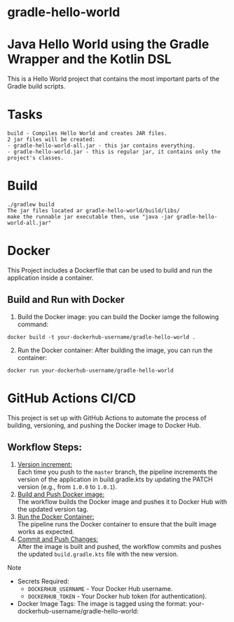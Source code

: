 # gradle-hello-world
# Java Hello World using the Gradle Wrapper and the Kotlin DSL
This is a Hello World project that contains the most important parts of the Gradle build scripts.

# Tasks
```
build - Compiles Hello World and creates JAR files.
2 jar files will be created:
- gradle-hello-world-all.jar - this jar contains everything.
- gradle-hello-world.jar - this is regular jar, it contains only the project's classes.
```

# Build
```
./gradlew build
The jar files located ar gradle-hello-world/build/libs/
make the runnable jar executable then, use "java -jar gradle-hello-world-all.jar"
```

# Docker
This Project includes a Dockerfile that can be used to build and run the application inside a container.
## Build and Run with Docker
1. Build the Docker image:
you can build the Docker iamge the following command:
```
docker build -t your-dockerhub-username/gradle-hello-world .
```
2. Run the Docker container:
After building the image, you can run the container:
```
docker run your-dockerhub-username/gradle-hello-world
```

# GitHub Actions CI/CD
This project is set up with GitHub Actions to automate the process of building, versioning, and pushing the Docker image to Docker Hub.

## Workflow Steps:
1. <ins>Version increment:</ins>\
Each time you push to the `master` branch, the pipeline increments the version of the application in build.gradle.kts by updating the PATCH version (e.g., from `1.0.0` to `1.0.1`).
2. <ins>Build and Push Docker image:</ins>\
The workflow builds the Docker image and pushes it to Docker Hub with the updated version tag.
3. <ins>Run the Docker Container:</ins>\
The pipeline runs the Docker container to ensure that the built image works as expected.
4. <ins>Commit and Push Changes:</ins>\
After the image is built and pushed, the workflow commits and pushes the updated `build.gradle.kts` file with the new version.

> [!NOTE]
> - Secrets Required:
>	- `DOCKERHUB_USERNAME` - Your Docker Hub username.
>	- `DOCKERHUB_TOKEN` - Your Docker hub token (for authentication).
> - Docker Image Tags: The image is tagged using the format: your-dockerhub-username/gradle-hello-world:<new-version>
